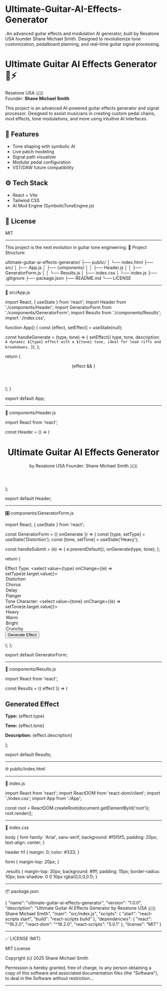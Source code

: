 # Ultimate-Guitar-AI-Effects-Generator
.An advanced guitar effects and modulation AI generator, built by Resatone USA founder Shane Michael Smith. Designed to revolutionize tone customization, pedalboard planning, and real-time guitar signal processing.
# Ultimate Guitar AI Effects Generator 🎸⚡️

Resatone USA 🇺🇸  
Founder: **Shane Michael Smith**

This project is an advanced AI-powered guitar effects generator and signal processor. Designed to assist musicians in creating custom pedal chains, mod effects, tone modulations, and more using intuitive AI interfaces.

## 🚀 Features
- Tone shaping with symbolic AI
- Live patch modeling
- Signal path visualizer
- Modular pedal configuration
- VST/DAW future compatibility

## ⚙️ Tech Stack
- React + Vite
- Tailwind CSS
- AI Mod Engine (SymbolicToneEngine.js)

## 📜 License
MIT

---

This project is the next evolution in guitar tone engineering.
📁 Project Structure:

ultimate-guitar-ai-effects-generator/
├── public/
│   └── index.html
├── src/
│   ├── App.js
│   ├── components/
│   │   ├── Header.js
│   │   ├── GeneratorForm.js
│   │   └── Results.js
│   ├── index.css
│   └── index.js
├── .gitignore
├── package.json
├── README.md
└── LICENSE


---

🧠 src/App.js

import React, { useState } from 'react';
import Header from './components/Header';
import GeneratorForm from './components/GeneratorForm';
import Results from './components/Results';
import './index.css';

function App() {
  const [effect, setEffect] = useState(null);

  const handleGenerate = (type, tone) => {
    setEffect({
      type,
      tone,
      description: `A dynamic ${type} effect with a ${tone} tone, ideal for lead riffs and breakdowns.`
    });
  };

  return (
    <div className="App">
      <Header />
      <GeneratorForm onGenerate={handleGenerate} />
      {effect && <Results effect={effect} />}
    </div>
  );
}

export default App;


---

🧩 components/Header.js

import React from 'react';

const Header = () => (
  <header>
    <h1>Ultimate Guitar AI Effects Generator</h1>
    <p>by Resatone USA Founder: Shane Michael Smith 🇺🇸</p>
  </header>
);

export default Header;


---

🎛️ components/GeneratorForm.js

import React, { useState } from 'react';

const GeneratorForm = ({ onGenerate }) => {
  const [type, setType] = useState('Distortion');
  const [tone, setTone] = useState('Heavy');

  const handleSubmit = (e) => {
    e.preventDefault();
    onGenerate(type, tone);
  };

  return (
    <form onSubmit={handleSubmit}>
      <label>
        Effect Type:
        <select value={type} onChange={(e) => setType(e.target.value)}>
          <option>Distortion</option>
          <option>Chorus</option>
          <option>Delay</option>
          <option>Flanger</option>
        </select>
      </label>
      <label>
        Tone Character:
        <select value={tone} onChange={(e) => setTone(e.target.value)}>
          <option>Heavy</option>
          <option>Warm</option>
          <option>Bright</option>
          <option>Crunchy</option>
        </select>
      </label>
      <button type="submit">Generate Effect</button>
    </form>
  );
};

export default GeneratorForm;


---

📢 components/Results.js

import React from 'react';

const Results = ({ effect }) => (
  <div className="results">
    <h2>Generated Effect</h2>
    <p><strong>Type:</strong> {effect.type}</p>
    <p><strong>Tone:</strong> {effect.tone}</p>
    <p><strong>Description:</strong> {effect.description}</p>
  </div>
);

export default Results;


---

🌐 public/index.html

<!DOCTYPE html>
<html lang="en">
  <head>
    <meta charset="UTF-8" />
    <meta name="viewport" content="width=device-width, initial-scale=1.0" />
    <title>Ultimate Guitar AI Effects Generator</title>
  </head>
  <body>
    <div id="root"></div>
  </body>
</html>


---

📎 index.js

import React from 'react';
import ReactDOM from 'react-dom/client';
import './index.css';
import App from './App';

const root = ReactDOM.createRoot(document.getElementById('root'));
root.render(<App />);


---

🎨 index.css

body {
  font-family: 'Arial', sans-serif;
  background: #f5f5f5;
  padding: 20px;
  text-align: center;
}

header h1 {
  margin: 0;
  color: #333;
}

form {
  margin-top: 20px;
}

.results {
  margin-top: 30px;
  background: #fff;
  padding: 15px;
  border-radius: 10px;
  box-shadow: 0 0 10px rgba(0,0,0,0.1);
}


---

📦 package.json

{
  "name": "ultimate-guitar-ai-effects-generator",
  "version": "1.0.0",
  "description": "Ultimate Guitar AI Effects Generator by Resatone USA 🇺🇸 Shane Michael Smith",
  "main": "src/index.js",
  "scripts": {
    "start": "react-scripts start",
    "build": "react-scripts build"
  },
  "dependencies": {
    "react": "^18.2.0",
    "react-dom": "^18.2.0",
    "react-scripts": "5.0.1"
  },
  "license": "MIT"
}


---

✅ LICENSE (MIT)

MIT License

Copyright (c) 2025 Shane Michael Smith

Permission is hereby granted, free of charge, to any person obtaining a copy
of this software and associated documentation files (the "Software"), to deal
in the Software without restriction...


---
